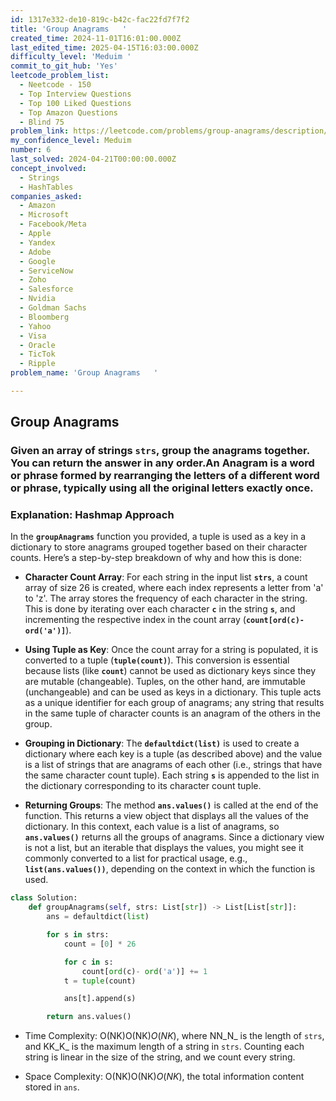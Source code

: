 ```yaml
---
id: 1317e332-de10-819c-b42c-fac22fd7f7f2
title: 'Group Anagrams   '
created_time: 2024-11-01T16:01:00.000Z
last_edited_time: 2025-04-15T16:03:00.000Z
difficulty_level: 'Meduim '
commit_to_git_hub: 'Yes'
leetcode_problem_list:
  - Neetcode - 150
  - Top Interview Questions
  - Top 100 Liked Questions
  - Top Amazon Questions
  - Blind 75
problem_link: https://leetcode.com/problems/group-anagrams/description/
my_confidence_level: Meduim
number: 6
last_solved: 2024-04-21T00:00:00.000Z
concept_involved:
  - Strings
  - HashTables
companies_asked:
  - Amazon
  - Microsoft
  - Facebook/Meta
  - Apple
  - Yandex
  - Adobe
  - Google
  - ServiceNow
  - Zoho
  - Salesforce
  - Nvidia
  - Goldman Sachs
  - Bloomberg
  - Yahoo
  - Visa
  - Oracle
  - TicTok
  - Ripple
problem_name: 'Group Anagrams   '

---
```


## Group Anagrams

### Given an array of strings `strs`, group **the anagrams** together. You can return the answer in **any order**.An **Anagram** is a word or phrase formed by rearranging the letters of a different word or phrase, typically using all the original letters exactly once.

### Explanation: Hashmap Approach

In the **`groupAnagrams`** function you provided, a tuple is used as a key in a dictionary to store anagrams grouped together based on their character counts. Here’s a step-by-step breakdown of why and how this is done:

*   **Character Count Array**: For each string in the input list **`strs`**, a count array of size 26 is created, where each index represents a letter from 'a' to 'z'. The array stores the frequency of each character in the string. This is done by iterating over each character **`c`** in the string **`s`**, and incrementing the respective index in the count array (**`count[ord(c)- ord('a')]`**).

*   **Using Tuple as Key**: Once the count array for a string is populated, it is converted to a tuple (**`tuple(count)`**). This conversion is essential because lists (like **`count`**) cannot be used as dictionary keys since they are mutable (changeable). Tuples, on the other hand, are immutable (unchangeable) and can be used as keys in a dictionary. This tuple acts as a unique identifier for each group of anagrams; any string that results in the same tuple of character counts is an anagram of the others in the group.

*   **Grouping in Dictionary**: The **`defaultdict(list)`** is used to create a dictionary where each key is a tuple (as described above) and the value is a list of strings that are anagrams of each other (i.e., strings that have the same character count tuple). Each string **`s`** is appended to the list in the dictionary corresponding to its character count tuple.

*   **Returning Groups**: The method **`ans.values()`** is called at the end of the function. This returns a view object that displays all the values of the dictionary. In this context, each value is a list of anagrams, so **`ans.values()`** returns all the groups of anagrams. Since a dictionary view is not a list, but an iterable that displays the values, you might see it commonly converted to a list for practical usage, e.g., **`list(ans.values())`**, depending on the context in which the function is used.

```python
class Solution:
    def groupAnagrams(self, strs: List[str]) -> List[List[str]]:
        ans = defaultdict(list)

        for s in strs: 
            count = [0] * 26

            for c in s: 
                count[ord(c)- ord('a')] += 1
            t = tuple(count)

            ans[t].append(s)

        return ans.values()
```

*   Time Complexity: O(NK)O(NK)*O*(*NK*), where NN\_N\_ is the length of `strs`, and KK\_K\_ is the maximum length of a string in `strs`. Counting each string is linear in the size of the string, and we count every string.

*   Space Complexity: O(NK)O(NK)*O*(*NK*), the total information content stored in `ans`.
